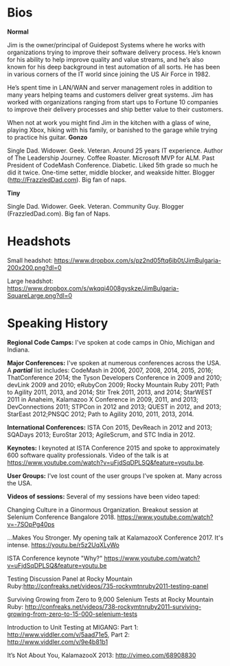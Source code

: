 
# Bios

**Normal**

Jim is the owner/principal of Guidepost Systems where he works with organizations trying to improve their software delivery process. He’s known for his ability to help improve quality and value streams, and he’s also known for his deep background in test automation of all sorts. He has been in various corners of the IT world since joining the US Air Force in 1982.

He’s spent time in LAN/WAN and server management roles in addition to many years helping teams and customers deliver great systems. Jim has worked with organizations ranging from start ups to Fortune 10 companies to improve their delivery processes and ship better value to their customers.

When not at work you might find Jim in the kitchen with a glass of wine, playing Xbox, hiking with his family, or banished to the garage while trying to practice his guitar.
**Gonzo** 

Single Dad. Widower. Geek. Veteran. Around 25 years IT experience. Author of The Leadership Journey. Coffee Roaster.  Microsoft MVP for ALM.  Past President of  CodeMash Conference. Diabetic. Liked 5th grade so much he did it twice. One-time setter, middle blocker, and weakside hitter. Blogger (http://FrazzledDad.com). Big fan of naps.


**Tiny**

Single Dad. Widower. Geek. Veteran. Community Guy. Blogger (FrazzledDad.com). Big fan of Naps. 

# Headshots
Small headshot: https://www.dropbox.com/s/pz2nd05ftq6ib0t/JimBulgaria-200x200.png?dl=0

Large headshot: https://www.dropbox.com/s/wkqqi4008gyskze/JimBulgaria-SquareLarge.png?dl=0


# <a name='history'></a>Speaking History

**Regional Code Camps:** I've spoken at code camps in Ohio, Michigan and Indiana. 

**Major Conferences:** I've spoken at numerous conferences across the USA. A ***partial*** list includes: CodeMash in 2006, 2007, 2008, 2014, 2015, 2016; ThatConference 2014; the Tyson Developers Conference in 2009 and 2010; devLink 2009 and 2010; eRubyCon 2009; Rocky Mountain Ruby 2011; Path to Agility 2011, 2013, and 2014; Stir Trek 2011, 2013, and 2014; StarWEST 2011 in Anaheim, Kalamazoo X Conference in 2009, 2011, and 2013; DevConnections 2011; STPCon in 2012 and 2013; QUEST in 2012, and 2013; StarEast 2012;PNSQC 2012; Path to Agility 2010, 2011, 2013, 2014.

**International Conferences:** ISTA Con 2015, DevReach in 2012 and 2013; SQADays 2013; EuroStar 2013; AgileScrum, and STC India in 2012. 

**Keynotes:** I keynoted at ISTA Conference 2015 and spoke to approximately 600 software quality professionals. Video of the talk is at https://www.youtube.com/watch?v=uFjdSqDPLSQ&feature=youtu.be.

**User Groups:** I’ve lost count of the user groups I’ve spoken at. Many across the USA.

**Videos of sessions:**
Several of my sessions have been video taped: 

Changing Culture in a Ginormous Organization. Breakout session at Selenium Conference Bangalore 2018. https://www.youtube.com/watch?v=-7SOpPg40ps

...Makes You Stronger. My opening talk at KalamazooX Conference 2017. It's intense. https://youtu.be/r5z2UqXLyWo

ISTA Conference keynote "Why?" https://www.youtube.com/watch?v=uFjdSqDPLSQ&feature=youtu.be

Testing Discussion Panel at Rocky Mountain Ruby:http://confreaks.net/videos/735-rockymtnruby2011-testing-panel 

Surviving Growing from Zero to 9,000 Selenium Tests at 
Rocky Mountain Ruby: http://confreaks.net/videos/738-rockymtnruby2011-surviving-growing-from-zero-to-15-000-selenium-tests 

Introduction to Unit Testing at MIGANG: Part 1: http://www.viddler.com/v/5aad71e5, Part 2: http://www.viddler.com/v/9e4b81b1

It’s Not About You, KalamazooX 2013: http://vimeo.com/68908830

